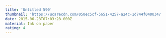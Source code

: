 ```yaml
---
title: 'Untitled 590'
thumbnail: 'https://ucarecdn.com/050ec5cf-5651-4257-a24c-1d744f040034/'
date: 2015-06-28T07:03:28.000Z
material: Ink on paper
rating: 4
---
```

